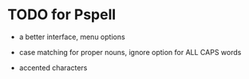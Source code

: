 # TODO for Pspell

* a better interface, menu options

* case matching for proper nouns, ignore option for ALL CAPS words

* accented characters